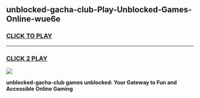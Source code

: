 
## unblocked-gacha-club-Play-Unblocked-Games-Online-wue6e
<h3>
<a href="https://premium76.site?title=unblocked-gacha-club&ref=25A">CLICK TO PLAY</a></h3>
<hr>

<h3>
<a href="https://premium76.site?title=unblocked-gacha-club&ref=25A">CLICK 2 PLAY</a>
  
</h3>

<a href="https://premium76.site?title=unblocked-gacha-club&ref=25A"><img src="https://clearcache.store/games.png"></a>


**unblocked-gacha-club games unblocked: Your Gateway to Fun and Accessible Online Gaming**
